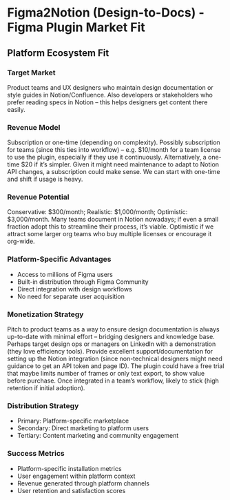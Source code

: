 # Figma2Notion (Design-to-Docs) - Figma Plugin Market Fit

## Platform Ecosystem Fit

### Target Market
Product teams and UX designers who maintain design documentation or style guides in Notion/Confluence. Also developers or stakeholders who prefer reading specs in Notion – this helps designers get content there easily.

### Revenue Model
Subscription or one-time (depending on complexity). Possibly subscription for teams (since this ties into workflow) – e.g. $10/month for a team license to use the plugin, especially if they use it continuously. Alternatively, a one-time $20 if it’s simpler. Given it might need maintenance to adapt to Notion API changes, a subscription could make sense. We can start with one-time and shift if usage is heavy.

### Revenue Potential
Conservative: $300/month; Realistic: $1,000/month; Optimistic: $3,000/month. Many teams document in Notion nowadays; if even a small fraction adopt this to streamline their process, it’s viable. Optimistic if we attract some larger org teams who buy multiple licenses or encourage it org-wide.

### Platform-Specific Advantages
- Access to millions of Figma users
- Built-in distribution through Figma Community
- Direct integration with design workflows
- No need for separate user acquisition

### Monetization Strategy
Pitch to product teams as a way to ensure design documentation is always up-to-date with minimal effort – bridging designers and knowledge base. Perhaps target design ops or managers on LinkedIn with a demonstration (they love efficiency tools). Provide excellent support/documentation for setting up the Notion integration (since non-technical designers might need guidance to get an API token and page ID). The plugin could have a free trial that maybe limits number of frames or only text export, to show value before purchase. Once integrated in a team’s workflow, likely to stick (high retention if initial adoption).

### Distribution Strategy
- Primary: Platform-specific marketplace
- Secondary: Direct marketing to platform users
- Tertiary: Content marketing and community engagement

### Success Metrics
- Platform-specific installation metrics
- User engagement within platform context
- Revenue generated through platform channels
- User retention and satisfaction scores
